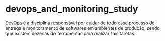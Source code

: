 # devops_and_monitoring_study
DevOps é a disciplina responsável por cuidar de todo esse processo de entrega e monitoramento de softwares em ambientes de produção, sendo que existem dezenas de ferramentas para realizar tais tarefas.
